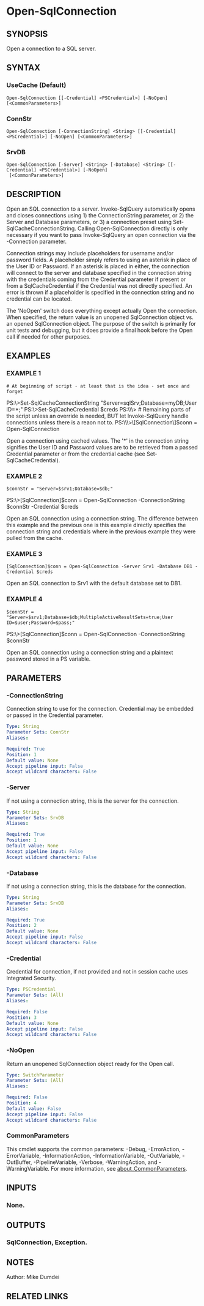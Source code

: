 
# Open-SqlConnection

## SYNOPSIS
Open a connection to a SQL server.

## SYNTAX

### UseCache (Default)
```
Open-SqlConnection [[-Credential] <PSCredential>] [-NoOpen] [<CommonParameters>]
```

### ConnStr
```
Open-SqlConnection [-ConnectionString] <String> [[-Credential] <PSCredential>] [-NoOpen] [<CommonParameters>]
```

### SrvDB
```
Open-SqlConnection [-Server] <String> [-Database] <String> [[-Credential] <PSCredential>] [-NoOpen]
 [<CommonParameters>]
```

## DESCRIPTION
Open an SQL connection to a server. Invoke-SqlQuery automatically opens and closes connections using 1) the ConnectionString parameter, or 2) the Server and Database parameters, or 3) a connection preset using Set-SqlCacheConnectionString. Calling Open-SqlConnection directly is only necessary if you want to pass Invoke-SqlQuery an open connection via the -Connection parameter.

Connection strings may include placeholders for username and/or password fields. A placeholder simply refers to using an asterisk in place of the User ID or Password. If an asterisk is placed in either, the connection will connect to the server and database specified in the connection string with the credentials coming from the Credential parameter if present or from a SqlCacheCredential if the Credential was not directly specified. An error is thrown if a placeholder is specified in the connection string and no credential can be located.

The 'NoOpen' switch does everything except actually Open the connection. When specified, the return value is an unopened SqlConnection object vs. an opened SqlConnection object. The purpose of the switch is primarily for unit tests and debugging, but it does provide a final hook before the Open call if needed for other purposes.

## EXAMPLES

### EXAMPLE 1
```
# At beginning of script - at least that is the idea - set once and forget
```

PS:\\\>Set-SqlCacheConnectionString "Server=sqlSrv;Database=myDB;User ID=*;"
PS:\\\>Set-SqlCacheCredential $creds
PS:\\\> # Remaining parts of the script unless an override is needed, BUT let Invoke-SqlQuery handle connections unless there is a reaon not to.
PS:\\\>\[SqlConnection\]$conn = Open-SqlConnection

Open a connection using cached values. The '*' in the connection string signifies the User ID and Password values are to be retrieved from a passed Credential parameter or from the credential cache (see Set-SqlCacheCredential).

### EXAMPLE 2
```
$connStr = "Server=$srv1;Database=$db;"
```

PS:\\\>\[SqlConnection\]$conn = Open-SqlConnection -ConnectionString $connStr -Credential $creds

Open an SQL connection using a connection string. The difference between this example and the previous one is this example directly specifies the connection string and credentials where in the previous example they were pulled from the cache.

### EXAMPLE 3
```
[SqlConnection]$conn = Open-SqlConnection -Server Srv1 -Database DB1 -Credential $creds
```

Open an SQL connection to Srv1 with the default database set to DB1.

### EXAMPLE 4
```
$connStr = "Server=$srv1;Database=$db;MultipleActiveResultSets=true;User ID=$user;Password=$pass;"
```

PS:\\\>\[SqlConnection\]$conn = Open-SqlConnection -ConnectionString $connStr

Open an SQL connection using a connection string and a plaintext password stored in a PS variable.

## PARAMETERS

### -ConnectionString
Connection string to use for the connection. Credential may be embedded or passed in the Credential parameter.

```yaml
Type: String
Parameter Sets: ConnStr
Aliases:

Required: True
Position: 1
Default value: None
Accept pipeline input: False
Accept wildcard characters: False
```

### -Server
If not using a connection string, this is the server for the connection.

```yaml
Type: String
Parameter Sets: SrvDB
Aliases:

Required: True
Position: 1
Default value: None
Accept pipeline input: False
Accept wildcard characters: False
```

### -Database
If not using a connection string, this is the database for the connection.

```yaml
Type: String
Parameter Sets: SrvDB
Aliases:

Required: True
Position: 2
Default value: None
Accept pipeline input: False
Accept wildcard characters: False
```

### -Credential
Credential for connection, if not provided and not in session cache uses Integrated Security.

```yaml
Type: PSCredential
Parameter Sets: (All)
Aliases:

Required: False
Position: 3
Default value: None
Accept pipeline input: False
Accept wildcard characters: False
```

### -NoOpen
Return an unopened SqlConnection object ready for the Open call.

```yaml
Type: SwitchParameter
Parameter Sets: (All)
Aliases:

Required: False
Position: 4
Default value: False
Accept pipeline input: False
Accept wildcard characters: False
```

### CommonParameters
This cmdlet supports the common parameters: -Debug, -ErrorAction, -ErrorVariable, -InformationAction, -InformationVariable, -OutVariable, -OutBuffer, -PipelineVariable, -Verbose, -WarningAction, and -WarningVariable. For more information, see [about_CommonParameters](http://go.microsoft.com/fwlink/?LinkID=113216).

## INPUTS

### None.
## OUTPUTS

### SqlConnection, Exception.
## NOTES
Author: Mike Dumdei

## RELATED LINKS
